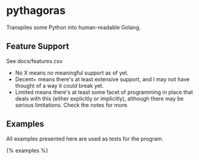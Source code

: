 # pythagoras

Transpiles some Python into human-readable Golang.

## Feature Support

See docs/features.csv

- No X means no meaningful support as of yet. 
- Decent+ means there's at least extensive support, and I may not have thought of a way it could break yet. 
- Limited means there's at least some facet of programming in place that deals with this (either explicitly or implicitly),
 although there may be serious limitations. Check the notes for more.

## Examples

All examples presented here are used as tests for the program.

{% examples %}

